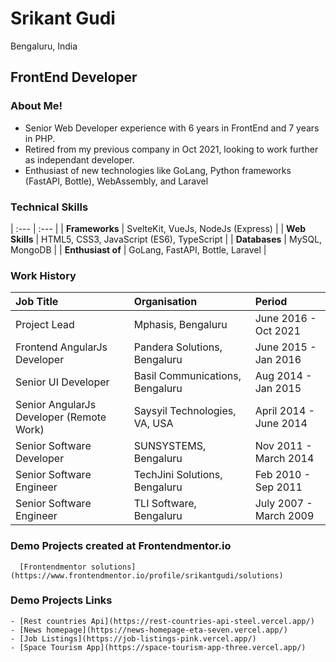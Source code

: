 # Srikant Gudi 
Bengaluru, India

## FrontEnd Developer

### About Me!

- Senior Web Developer experience with 6 years in FrontEnd and 7 years in PHP.
- Retired from my previous company in Oct 2021, looking to work further as independant developer.
- Enthusiast of new technologies like GoLang, Python frameworks (FastAPI, Bottle), WebAssembly, and Laravel


### Technical Skills

| :--- | :--- |
| **Frameworks** | SvelteKit, VueJs, NodeJs (Express) |
| **Web Skills** | HTML5, CSS3, JavaScript (ES6), TypeScript |
| **Databases** | MySQL, MongoDB |
| **Enthusiast of** | GoLang, FastAPI, Bottle, Laravel |

### Work History

| Job Title | Organisation | Period |
| :----------- | :-------------- | :-------- |
| Project Lead | Mphasis, Bengaluru | June 2016 - Oct 2021 |
| Frontend AngularJs Developer | Pandera Solutions, Bengaluru | June 2015 - Jan 2016 |
| Senior UI Developer | Basil Communications, Bengaluru | Aug 2014 - Jan 2015 |
| Senior AngularJs Developer (Remote Work) | Saysyil Technologies, VA, USA | April 2014 - June 2014 |
| Senior Software Developer | SUNSYSTEMS, Bengaluru | Nov 2011 - March 2014 |
| Senior Software Engineer | TechJini Solutions, Bengaluru | Feb 2010 - Sep 2011 |
| Senior Software Engineer | TLI Software, Bengaluru | July 2007 - March 2009 |


### Demo Projects created at Frontendmentor.io
```
  [Frontendmentor solutions](https://www.frontendmentor.io/profile/srikantgudi/solutions)
```

### Demo Projects Links
```
- [Rest countries Api](https://rest-countries-api-steel.vercel.app/)
- [News homepage](https://news-homepage-eta-seven.vercel.app/)
- [Job Listings](https://job-listings-pink.vercel.app/)
- [Space Tourism App](https://space-tourism-app-three.vercel.app/)
```

